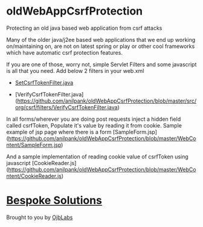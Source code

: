 # oldWebAppCsrfProtection
Protecting an old java based web application from csrf attacks

Many of the older java/j2ee based web applications that we end up working on/maintaining on, are not on latest spring or play or other cool frameworks which have automatic csrf protection features.

If you are one of those, worry not, simple Servlet Filters and some javascript is all that you need.
Add below 2 filters in your web.xml 
- [SetCsrfTokenFilter.java](https://github.com/anilpank/oldWebAppCsrfProtection/blob/master/src/org/csrf/filters/SetCsrfTokenFilter.java)

- [VerifyCsrfTokenFilter.java]
(https://github.com/anilpank/oldWebAppCsrfProtection/blob/master/src/org/csrf/filters/VerifyCsrfTokenFilter.java)

In all forms/wherever you are doing post requests inject a hidden field called csrfToken, Populate it's value by reading it from cookie.
Sample example of jsp page where there is a form
[SampleForm.jsp]
(https://github.com/anilpank/oldWebAppCsrfProtection/blob/master/WebContent/SampleForm.jsp)

And a sample implementation of reading cookie value of csrfToken using javascript
[CookieReader.js]
(https://github.com/anilpank/oldWebAppCsrfProtection/blob/master/WebContent/CookieReader.js)

# [Bespoke Solutions](http://www.ojblabs.com)
Brought to you by [OjbLabs](http://www.ojblabs.com)


